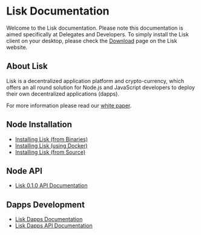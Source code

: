 # Lisk Documentation

Welcome to the Lisk documentation. Please note this documentation is aimed specifically at Delegates and Developers. To simply install the Lisk client on your desktop, please check the [Download](https://lisk.io/download) page on the Lisk website.

## About Lisk

Lisk is a decentralized application platform and crypto-currency, which offers an all round solution for Node.js and JavaScript developers to deploy their own decentralized applications (dapps).

For more information please read our [white paper](/documentation?i=lisk-whitepaper/LiskWhitepaper).

## Node Installation

* [Installing Lisk (from Binaries)](/documentation?i=lisk-docs/BinaryInstall)
* [Installing Lisk (using Docker)](/documentation?i=lisk-docs/DockerInstall)
* [Installing Lisk (from Source)](/documentation?i=lisk-docs/SourceInstall)

## Node API

* [Lisk 0.1.0 API Documentation](http://api.lisk.io/)

## Dapps Development

* [Lisk Dapps Documentation](https://github.com/LiskHQ/lisk-dapps-docs)
* [Lisk Dapps API Documentation](http://dapps-api.lisk.io/)
